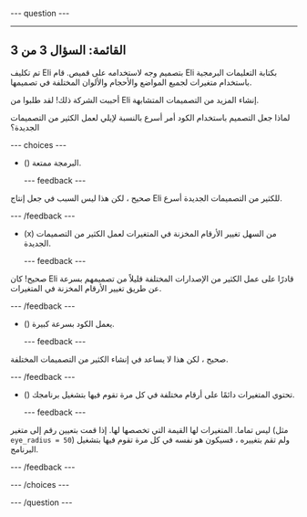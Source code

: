 
--- question ---

---
القائمة: السؤال 3 من 3
---

تم تكليف Eli بتصميم وجه لاستخدامه على قميص. قام Eli بكتابة التعليمات البرمجية باستخدام متغيرات لجميع المواضع والأحجام والألوان المختلفة في تصميمها.

أحببت الشركة ذلك! لقد طلبوا من Eli إنشاء المزيد من التصميمات المتشابهة.

لماذا جعل التصميم باستخدام الكود أمر أسرع بالنسبة لإيلي لعمل الكثير من التصميمات الجديدة؟

--- choices ---

- () البرمجة ممتعة.

  --- feedback ---

صحيح ، لكن هذا ليس السبب في جعل إنتاج Eli للكثير من التصميمات الجديدة أسرع.

  --- /feedback ---

- (x) من السهل تغيير الأرقام المخزنة في المتغيرات لعمل الكثير من التصميمات الجديدة.

  --- feedback ---

صحيح! كان Eli قادرًا على عمل الكثير من الإصدارات المختلفة قليلاً من تصميمهم بسرعة عن طريق تغيير الأرقام المخزنة في المتغيرات.

  --- /feedback ---

- () يعمل الكود بسرعة كبيرة.

  --- feedback ---

صحيح ، لكن هذا لا يساعد في إنشاء الكثير من التصميمات المختلفة.

  --- /feedback ---

- () تحتوي المتغيرات دائمًا على أرقام مختلفة في كل مرة تقوم فيها بتشغيل برنامجك.

  --- feedback ---

ليس تماما. المتغيرات لها القيمة التي تخصصها لها. إذا قمت بتعيين رقم إلى متغير (مثل `eye_radius = 50`) ولم تقم بتغييره ، فسيكون هو نفسه في كل مرة تقوم فيها بتشغيل البرنامج.

  --- /feedback ---

--- /choices ---

--- /question ---
